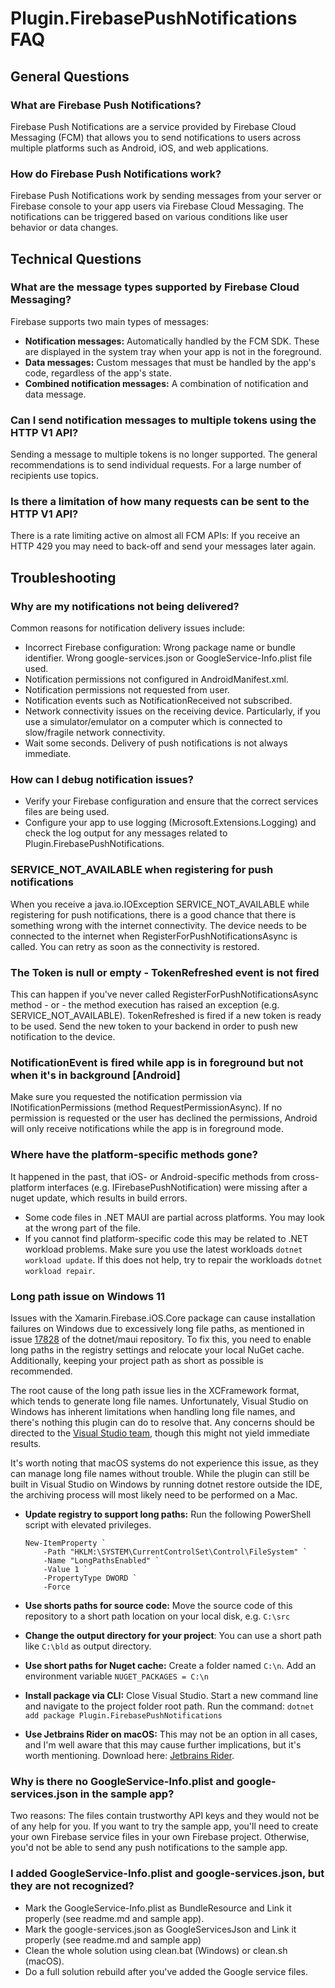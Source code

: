# Plugin.FirebasePushNotifications FAQ

## General Questions

### What are Firebase Push Notifications?
Firebase Push Notifications are a service provided by Firebase Cloud Messaging (FCM) that allows you to send notifications to users across multiple platforms such as Android, iOS, and web applications.

### How do Firebase Push Notifications work?
Firebase Push Notifications work by sending messages from your server or Firebase console to your app users via Firebase Cloud Messaging. The notifications can be triggered based on various conditions like user behavior or data changes.

## Technical Questions

### What are the message types supported by Firebase Cloud Messaging?
Firebase supports two main types of messages:
- **Notification messages:** Automatically handled by the FCM SDK. These are displayed in the system tray when your app is not in the foreground.
- **Data messages:** Custom messages that must be handled by the app's code, regardless of the app's state.
- **Combined notification messages:** A combination of notification and data message.

### Can I send notification messages to multiple tokens using the HTTP V1 API?
Sending a message to multiple tokens is no longer supported.
The general recommendations is to send individual requests. For a large number of recipients use topics.

### Is there a limitation of how many requests can be sent to the HTTP V1 API?
There is a rate limiting active on almost all FCM APIs:
If you receive an HTTP 429 you may need to back-off and send your messages later again.

## Troubleshooting

### Why are my notifications not being delivered?
Common reasons for notification delivery issues include:
- Incorrect Firebase configuration: Wrong package name or bundle identifier. Wrong google-services.json or GoogleService-Info.plist file used.
- Notification permissions not configured in AndroidManifest.xml.
- Notification permissions not requested from user.
- Notification events such as NotificationReceived not subscribed.
- Network connectivity issues on the receiving device. Particularly, if you use a simulator/emulator on a computer which is connected to slow/fragile network connectivity.
- Wait some seconds. Delivery of push notifications is not always immediate.

### How can I debug notification issues?
- Verify your Firebase configuration and ensure that the correct services files are being used.
- Configure your app to use logging (Microsoft.Extensions.Logging) and check the log output for any messages related to Plugin.FirebasePushNotifications.

### SERVICE_NOT_AVAILABLE when registering for push notifications
When you receive a java.io.IOException SERVICE_NOT_AVAILABLE while registering for push notifications, there is a good chance that there is something wrong with the internet connectivity.
The device needs to be connected to the internet when RegisterForPushNotificationsAsync is called. You can retry as soon as the connectivity is restored.

### The Token is null or empty - TokenRefreshed event is not fired
This can happen if you've never called RegisterForPushNotificationsAsync method - or - the method execution has raised an exception (e.g. SERVICE_NOT_AVAILABLE).
TokenRefreshed is fired if a new token is ready to be used. Send the new token to your backend in order to push new notification to the device.

### NotificationEvent is fired while app is in foreground but not when it's in background [Android]
Make sure you requested the notification permission via INotificationPermissions (method RequestPermissionAsync). 
If no permission is requested or the user has declined the permissions, Android will only receive notifications while the app is in foreground mode.

### Where have the platform-specific methods gone?
It happened in the past, that iOS- or Android-specific methods from cross-platform interfaces (e.g. IFirebasePushNotification) were missing after a nuget update, which results in build errors.
- Some code files in .NET MAUI are partial across platforms. You may look at the wrong part of the file.
- If you cannot find platform-specific code this may be related to .NET workload problems. Make sure you use the latest workloads `dotnet workload update`. If this does not help, try to repair the workloads `dotnet workload repair`.

### Long path issue on Windows 11
Issues with the Xamarin.Firebase.iOS.Core package can cause installation failures on Windows due to excessively long file paths, as mentioned in issue [17828](https://github.com/dotnet/maui/issues/17828) of the dotnet/maui repository. To fix this, you need to enable long paths in the registry settings and relocate your local NuGet cache. Additionally, keeping your project path as short as possible is recommended.

The root cause of the long path issue lies in the XCFramework format, which tends to generate long file names. Unfortunately, Visual Studio on Windows has inherent limitations when handling long file names, and there's nothing this plugin can do to resolve that. Any concerns should be directed to the [Visual Studio team](https://developercommunity.visualstudio.com/t/Allow-building-running-and-debugging-a/351628), though this might not yield immediate results.

It's worth noting that macOS systems do not experience this issue, as they can manage long file names without trouble. While the plugin can still be built in Visual Studio on Windows by running dotnet restore outside the IDE, the archiving process will most likely need to be performed on a Mac.

- **Update registry to support long paths:** Run the following PowerShell script with elevated privileges.
    ```
    New-ItemProperty `
        -Path "HKLM:\SYSTEM\CurrentControlSet\Control\FileSystem" `
        -Name "LongPathsEnabled" `
        -Value 1 `
        -PropertyType DWORD `
        -Force
    ```

- **Use shorts paths for source code:** 
Move the source code of this repository to a short path location on your local disk, e.g. `C:\src`

- **Change the output directory for your project**: You can use a short path like `C:\bld` as output directory.

- **Use short paths for Nuget cache:**
Create a folder named `C:\n`. Add an environment variable `NUGET_PACKAGES = C:\n`

- **Install package via CLI:**
Close Visual Studio. Start a new command line and navigate to the project folder root path. Run the command: `dotnet add package Plugin.FirebasePushNotifications`

- **Use Jetbrains Rider on macOS:** This may not be an option in all cases, and I'm well aware that this may cause further implications, but it's worth mentioning. Download here: [Jetbrains Rider](https://jetbrains.com/rider/).

### Why is there no GoogleService-Info.plist and google-services.json in the sample app?
Two reasons: The files contain trustworthy API keys and they would not be of any help for you.
If you want to try the sample app, you'll need to create your own Firebase service files in your own Firebase project.
Otherwise, you'd not be able to send any push notifications to the sample app.

### I added GoogleService-Info.plist and google-services.json, but they are not recognized?
- Mark the GoogleService-Info.plist as BundleResource and Link it properly (see readme.md and sample app).
- Mark the google-services.json as GoogleServicesJson and Link it properly (see readme.md and sample app)
- Clean the whole solution using clean.bat (Windows) or clean.sh (macOS).
- Do a full solution rebuild after you've added the Google service files.

